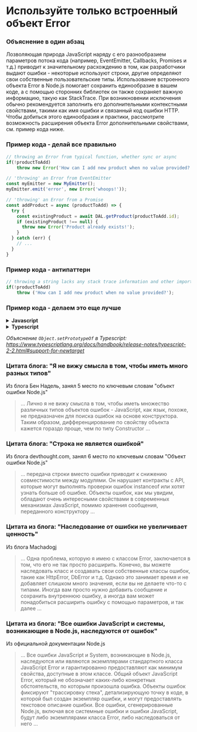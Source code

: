 # Используйте только встроенный объект Error

### Объяснение в один абзац

Лозволяющая природа JavaScript наряду с его разнообразием параметров потока кода (например, EventEmitter, Callbacks, Promises и т.д.) приводит к значительному расхождению в том, как разработчики выдают ошибки - некоторые используют строки, другие определяют свои собственные пользовательские типы. Использование встроенного объекта Error в Node.js помогает сохранить единообразие в вашем коде, а с помощью сторонних библиотек он также сохраняет важную информацию, такую ​​как StackTrace. При возникновении исключения обычно рекомендуется заполнить его дополнительными контекстными свойствами, такими как имя ошибки и связанный код ошибки HTTP. Чтобы добиться этого единообразия и практики, рассмотрите возможность расширения объекта Error дополнительными свойствами, см. пример кода ниже.

### Пример кода - делай все правильно

```javascript
// throwing an Error from typical function, whether sync or async
if(!productToAdd)
    throw new Error('How can I add new product when no value provided?');

// 'throwing' an Error from EventEmitter
const myEmitter = new MyEmitter();
myEmitter.emit('error', new Error('whoops!'));

// 'throwing' an Error from a Promise
const addProduct = async (productToAdd) => {
  try {
    const existingProduct = await DAL.getProduct(productToAdd.id);
    if (existingProduct !== null) {
      throw new Error('Product already exists!');
    }
  } catch (err) {
    // ...
  }
}
```

### Пример кода - антипаттерн

```javascript
// throwing a string lacks any stack trace information and other important data properties
if(!productToAdd)
    throw ('How can I add new product when no value provided?');
```

### Пример кода - делаем это еще лучше

<details>
<summary><strong>Javascript</strong></summary>

```javascript
// centralized error object that derives from Node’s Error
function AppError(name, httpCode, description, isOperational) {
    Error.call(this);
    Error.captureStackTrace(this);
    this.name = name;
    //...other properties assigned here
};

AppError.prototype = Object.create(Error.prototype);
AppError.prototype.constructor = AppError;

module.exports.AppError = AppError;

// client throwing an exception
if(user == null)
    throw new AppError(commonErrors.resourceNotFound, commonHTTPErrors.notFound, 'further explanation', true)
```
</details>

<details>
<summary><strong>Typescript</strong></summary>

```typescript
// centralized error object that derives from Node’s Error
export class AppError extends Error {
  public readonly name: string;
  public readonly httpCode: HttpCode;
  public readonly isOperational: boolean;

  constructor(name: string, httpCode: HttpCode, description: string, isOperational: boolean) {
    super(description);

    Object.setPrototypeOf(this, new.target.prototype); // restore prototype chain

    this.name = name;
    this.httpCode = httpCode;
    this.isOperational = isOperational;

    Error.captureStackTrace(this);
  }
}

// client throwing an exception
if(user == null)
    throw new AppError(commonErrors.resourceNotFound, commonHTTPErrors.notFound, 'further explanation', true)
```
</details>

*Объяснение `Object.setPrototypeOf` в Typescript: https://www.typescriptlang.org/docs/handbook/release-notes/typescript-2-2.html#support-for-newtarget*

### Цитата блога: "Я не вижу смысла в том, чтобы иметь много разных типов"

Из блога Бен Надель, занял 5 место по ключевым словам "объект ошибки Node.js"

> … Лично я не вижу смысла в том, чтобы иметь множество различных типов объектов ошибок - JavaScript, как язык, похоже, не предназначен для поиска ошибок на основе конструктора. Таким образом, дифференцирование по свойству объекта кажется гораздо проще, чем по типу Constructor …

### Цитата блога: "Строка не является ошибкой"

Из блога devthought.com, занял 6 место по ключевым словам "Объект ошибки Node.js"

> … передача строки вместо ошибки приводит к снижению совместимости между модулями. Он нарушает контракты с API, которые могут выполнять проверки ошибок instanceof или хотят узнать больше об ошибке. Объекты ошибок, как мы увидим, обладают очень интересными свойствами в современных механизмах JavaScript, помимо хранения сообщения, переданного конструктору …

### Цитата из блога: "Наследование от ошибки не увеличивает ценность"

Из блога Machadogj

> … Одна проблема, которую я имею с классом Error, заключается в том, что его не так просто расширить. Конечно, вы можете наследовать класс и создавать свои собственные классы ошибок, такие как HttpError, DbError и т.д. Однако это занимает время и не добавляет слишком много значения, если вы не делаете что-то с типами. Иногда вам просто нужно добавить сообщение и сохранить внутреннюю ошибку, а иногда вам может понадобиться расширить ошибку с помощью параметров, и так далее …

### Цитата из блога: "Все ошибки JavaScript и системы, возникающие в Node.js, наследуются от ошибок"

Из официальной документации Node.js

> … Все ошибки JavaScript и System, возникающие в Node.js, наследуются или являются экземплярами стандартного класса JavaScript Error и гарантированно предоставляют как минимум свойства, доступные в этом классе. Общий объект JavaScript Error, который не обозначает каких-либо конкретных обстоятельств, по которым произошла ошибка. Объекты ошибок фиксируют "трассировку стека", детализирующую точку в коде, в которой был создан экземпляр ошибки, и могут предоставлять текстовое описание ошибки. Все ошибки, сгенерированные Node.js, включая все системные ошибки и ошибки JavaScript, будут либо экземплярами класса Error, либо наследоваться от него …
